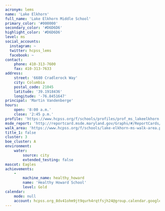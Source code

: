 ```yaml
---
acronym: lems
name: 'Lake Elkhorn'
full_name: 'Lake Elkhorn Middle School'
primary_color: '#000000'
secondary_color: '#D6D6D6'
highlight_color: '#D6D6D6'
level: ms
social_accounts:
  instagram: ~
  twitter: hcpss_lems
  facebook: ~
contact:
    phone: 410-313-7600
    fax: 410-313-7633
address:
    street: '6680 Cradlerock Way'
    city: Columbia
    postal_code: 21045
    latitude: '39.1918436'
    longitude: '-76.8451647'
principal: 'Martin Vandenberge'
hours:
    open: '8:00 a.m.'
    close: '2:45 p.m.'
profile: 'https://www.hcpss.org/f/schools/profiles/prof_ms_lakeelkhorn.pdf'
msde_report: 'http://reportcard.msde.maryland.gov/Graphs/#/ReportCards/ReportCardSchool/1//1/13/0617/'
walk_area: 'https://www.hcpss.org/f/schools/lake-elkhorn-ms-walk-area.pdf'
title_1: false
cluster: 3
boe_cluster: A
environment:
    water:
        source: city
        extended_testing: false
mascot: Eagles
achievements:
    -
        machine_name: healthy_howard
        name: 'Healthy Howard School'
        level: Gold
calendar:
    mode: null
    account: hcpss.org_8dv41ohm9jt9qurh4rqtfsjh24@group.calendar.google.com
---
```

